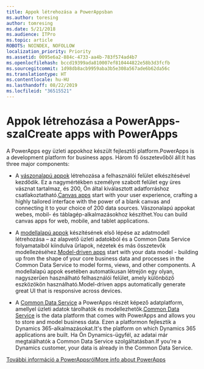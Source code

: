 ```yaml
---
title: Appok létrehozása a PowerAppsban
ms.author: toresing
author: tomresing
ms.date: 5/21/2018
ms.audience: ITPro
ms.topic: article
ROBOTS: NOINDEX, NOFOLLOW
localization_priority: Priority
ms.assetid: 0095e6a2-884c-4733-aa4b-783f574ad4b7
ms.openlocfilehash: bccd19399ada810007ef810444822e58b3d3fcfb
ms.sourcegitcommit: 1d98db8acb9959aba3b5e308a567ade6b62da56c
ms.translationtype: HT
ms.contentlocale: hu-HU
ms.lasthandoff: 08/22/2019
ms.locfileid: "36515521"
---
```

# <a name="create-apps-with-powerapps"></a><span data-ttu-id="554fa-102">Appok létrehozása a PowerApps-szal</span><span class="sxs-lookup"><span data-stu-id="554fa-102">Create apps with PowerApps</span></span>

<span data-ttu-id="554fa-103">A PowerApps egy üzleti appokhoz készült fejlesztői platform.</span><span class="sxs-lookup"><span data-stu-id="554fa-103">PowerApps is a development platform for business apps.</span></span> <span data-ttu-id="554fa-104">Három fő összetevőből áll:</span><span class="sxs-lookup"><span data-stu-id="554fa-104">It has three major components:</span></span> 
  
- <span data-ttu-id="554fa-105">A [vászonalapú appok](https://go.microsoft.com/fwlink/?linkid=874495) létrehozása a felhasználói felület elkészítésével kezdődik. Ez a nagymértékben személyre szabott felület egy üres vásznat tartalmaz, és 200, Ön által kiválasztott adatforráshoz csatlakoztatható.</span><span class="sxs-lookup"><span data-stu-id="554fa-105">[Canvas apps](https://go.microsoft.com/fwlink/?linkid=874495) start with your user experience, crafting a highly tailored interface with the power of a blank canvas and connecting it to your choice of 200 data sources.</span></span> <span data-ttu-id="554fa-106">Vászonalapú appokat webes, mobil- és táblagép-alkalmazásokhoz készíthet.</span><span class="sxs-lookup"><span data-stu-id="554fa-106">You can build canvas apps for web, mobile, and tablet applications.</span></span> 
    
- <span data-ttu-id="554fa-107">A [modellalapú appok](https://go.microsoft.com/fwlink/?linkid=874496) készítésének első lépése az adatmodell létrehozása – az alapvető üzleti adatokból és a Common Data Service folyamataiból kiindulva űrlapok, nézetek és más összetevők modellezéséhez.</span><span class="sxs-lookup"><span data-stu-id="554fa-107">[Model-driven apps](https://go.microsoft.com/fwlink/?linkid=874496) start with your data model - building up from the shape of your core business data and processes in the Common Data Service to model forms, views, and other components.</span></span> <span data-ttu-id="554fa-108">A modellalapú appok esetében automatikusan létrejön egy olyan, nagyszerűen használható felhasználói felület, amely különböző eszközökön használható.</span><span class="sxs-lookup"><span data-stu-id="554fa-108">Model-driven apps automatically generate great UI that is responsive across devices.</span></span> 
    
- <span data-ttu-id="554fa-109">A [Common Data Service](https://go.microsoft.com/fwlink/?linkid=874497) a PowerApps részét képező adatplatform, amellyel üzleti adatok tárolhatók és modellezhetők.</span><span class="sxs-lookup"><span data-stu-id="554fa-109">[Common Data Service](https://go.microsoft.com/fwlink/?linkid=874497) is the data platform that comes with PowerApps and allows you to store and model business data.</span></span> <span data-ttu-id="554fa-110">Ezen a platformon fejlesztik a Dynamics 365-alkalmazásokat.</span><span class="sxs-lookup"><span data-stu-id="554fa-110">It's the platform on which Dynamics 365 applications are built.</span></span> <span data-ttu-id="554fa-111">Ha Ön Dynamics-ügyfél, az adatai már megtalálhatók a Common Data Service szolgáltatásban.</span><span class="sxs-lookup"><span data-stu-id="554fa-111">If you're a Dynamics customer, your data is already in the Common Data Service.</span></span> 
    
[<span data-ttu-id="554fa-112">További információ a PowerAppsról</span><span class="sxs-lookup"><span data-stu-id="554fa-112">More info about PowerApps</span></span>](https://go.microsoft.com/fwlink/?linkid=874498)
  

